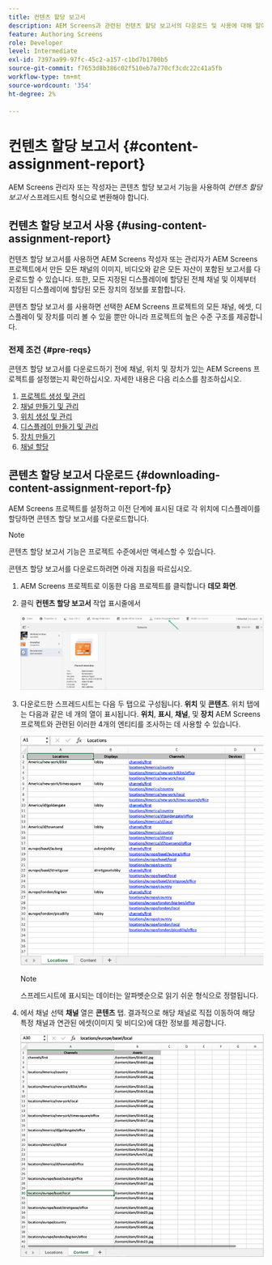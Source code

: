 ```yaml
---
title: 컨텐츠 할당 보고서
description: AEM Screens과 관련된 컨텐츠 할당 보고서의 다운로드 및 사용에 대해 알아봅니다.
feature: Authoring Screens
role: Developer
level: Intermediate
exl-id: 7397aa99-97fc-45c2-a157-c1bd7b1700b5
source-git-commit: f7653d8b386c02f510eb7a770cf3cdc22c41a5fb
workflow-type: tm+mt
source-wordcount: '354'
ht-degree: 2%

---
```


# 컨텐츠 할당 보고서 {#content-assignment-report}

AEM Screens 관리자 또는 작성자는 콘텐츠 할당 보고서 기능을 사용하여 *컨텐츠 할당 보고서* 스프레드시트 형식으로 변환해야 합니다.

## 컨텐츠 할당 보고서 사용 {#using-content-assignment-report}

컨텐츠 할당 보고서를 사용하면 AEM Screens 작성자 또는 관리자가 AEM Screens 프로젝트에서 만든 모든 채널의 이미지, 비디오와 같은 모든 자산이 포함된 보고서를 다운로드할 수 있습니다. 또한, 모든 지정된 디스플레이에 할당된 전체 채널 및 이제부터 지정된 디스플레이에 할당된 모든 장치의 정보를 포함합니다.

콘텐츠 할당 보고서 를 사용하면 선택한 AEM Screens 프로젝트의 모든 채널, 에셋, 디스플레이 및 장치를 미리 볼 수 있을 뿐만 아니라 프로젝트의 높은 수준 구조를 제공합니다.


### 전제 조건 {#pre-reqs}

콘텐츠 할당 보고서를 다운로드하기 전에 채널, 위치 및 장치가 있는 AEM Screens 프로젝트를 설정했는지 확인하십시오.
자세한 내용은 다음 리소스를 참조하십시오.

1. [프로젝트 생성 및 관리](/help/user-guide/creating-a-screens-project.md)
1. [채널 만들기 및 관리](/help/user-guide/managing-channels.md)
1. [위치 생성 및 관리](/help/user-guide/managing-locations.md)
1. [디스플레이 만들기 및 관리](/help/user-guide/managing-displays.md)
1. [장치 만들기](/help/user-guide/managing-devices.md)
1. [채널 할당](/help/user-guide/channel-assignment-latest-fp.md)


## 콘텐츠 할당 보고서 다운로드 {#downloading-content-assignment-report-fp}

AEM Screens 프로젝트를 설정하고 이전 단계에 표시된 대로 각 위치에 디스플레이를 할당하면 콘텐츠 할당 보고서를 다운로드합니다.

>[!NOTE]
>콘텐츠 할당 보고서 기능은 프로젝트 수준에서만 액세스할 수 있습니다.

콘텐츠 할당 보고서를 다운로드하려면 아래 지침을 따르십시오.

1. AEM Screens 프로젝트로 이동한 다음 프로젝트를 클릭합니다 **데모 화면**.

1. 클릭 **컨텐츠 할당 보고서** 작업 표시줄에서

   ![이미지](/help/user-guide/assets/content-assignment-report/can-download.png)

1. 다운로드한 스프레드시트는 다음 두 탭으로 구성됩니다. **위치** 및 **콘텐츠**. 위치 탭에는 다음과 같은 네 개의 열이 표시됩니다. **위치**, **표시**, **채널**, 및 **장치** AEM Screens 프로젝트와 관련된 이러한 4개의 엔티티를 조사하는 데 사용할 수 있습니다.

   ![이미지](/help/user-guide/assets/content-assignment-report/report-sheet1.png)

   >[!NOTE]
   >스프레드시트에 표시되는 데이터는 알파벳순으로 읽기 쉬운 형식으로 정렬됩니다.

1. 에서 채널 선택 **채널** 열은 **콘텐츠** 탭. 결과적으로 해당 채널로 직접 이동하여 해당 특정 채널과 연관된 에셋(이미지 및 비디오)에 대한 정보를 제공합니다.

   ![이미지](/help/user-guide/assets/content-assignment-report/report-sheet2.png)
